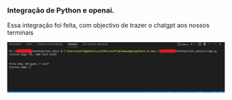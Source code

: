 ### Integração de Python  e openai.
<p> Essa integração foi feita, com objectivo de trazer o chatgpt aos nossos terminais</p>

<img src="img.png">